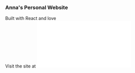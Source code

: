 ### Anna's Personal Website
Built with React and love <br>
Visit the site at ![qiuhongannawei.me](qiuhongannawei.me)
